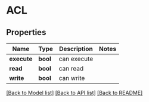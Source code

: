 # ACL

## Properties
Name | Type | Description | Notes
------------ | ------------- | ------------- | -------------
**execute** | **bool** | can execute | 
**read** | **bool** | can read | 
**write** | **bool** | can write | 

[[Back to Model list]](../README.md#documentation-for-models) [[Back to API list]](../README.md#documentation-for-api-endpoints) [[Back to README]](../README.md)


